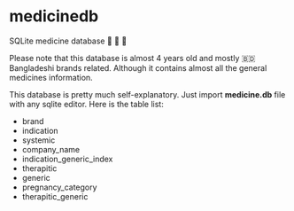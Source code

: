 # medicinedb

SQLite medicine database  :pill: :pill: :pill: 

Please note that this database is almost 4 years old and mostly 🇧🇩 Bangladeshi brands related. Although it contains almost all the general medicines information.     

This database is pretty much self-explanatory. Just import **medicine.db** file with any sqlite editor. Here is the table list:

- brand                     
- indication                
- systemic                
- company_name              
- indication_generic_index  
- therapitic              
- generic                   
- pregnancy_category        
- therapitic_generic
